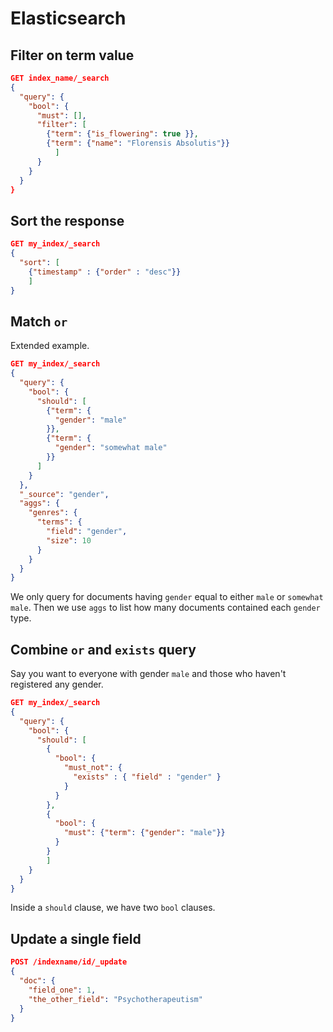 # Elasticsearch

## Filter on term value

```json
GET index_name/_search
{
  "query": {
    "bool": {
      "must": [],
      "filter": [
        {"term": {"is_flowering": true }},
        {"term": {"name": "Florensis Absolutis"}}
          ]
      }
    }
  }
}
```

## Sort the response

```json
GET my_index/_search
{
  "sort": [
    {"timestamp" : {"order" : "desc"}}
    ]
}
```

## Match `or`

Extended example.

```json
GET my_index/_search
{
  "query": {
    "bool": {
      "should": [
        {"term": {
          "gender": "male"
        }},
        {"term": {
          "gender": "somewhat male"
        }}
      ]
    }
  },
  "_source": "gender",
  "aggs": {
    "genres": {
      "terms": {
        "field": "gender",
        "size": 10
      }
    }
  }
}
```

We only query for documents having `gender` equal to either `male` or `somewhat male`. Then we use `aggs` to list how many documents contained each `gender` type.

## Combine `or` and `exists` query

Say you want to everyone with gender `male` and those who haven't registered any gender.

```json
GET my_index/_search
{
  "query": {
    "bool": {
      "should": [
        {
          "bool": {
            "must_not": {
              "exists" : { "field" : "gender" }
            }
          }
        },
        {
          "bool": {
            "must": {"term": {"gender": "male"}}
          }
        }
        ]
    }
  }
}
```

Inside a `should` clause, we have two `bool` clauses.

## Update a single field

```json
POST /indexname/id/_update
{
  "doc": {
    "field_one": 1,
    "the_other_field": "Psychotherapeutism"
  }
}
```
